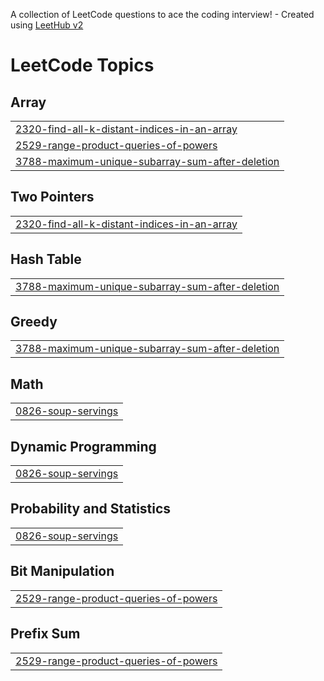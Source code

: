 A collection of LeetCode questions to ace the coding interview! - Created using [LeetHub v2](https://github.com/arunbhardwaj/LeetHub-2.0)
<!---LeetCode Topics Start-->
# LeetCode Topics
## Array
|  |
| ------- |
| [2320-find-all-k-distant-indices-in-an-array](https://github.com/keneanbiru/a2sv/tree/master/2320-find-all-k-distant-indices-in-an-array) |
| [2529-range-product-queries-of-powers](https://github.com/keneanbiru/a2sv/tree/master/2529-range-product-queries-of-powers) |
| [3788-maximum-unique-subarray-sum-after-deletion](https://github.com/keneanbiru/a2sv/tree/master/3788-maximum-unique-subarray-sum-after-deletion) |
## Two Pointers
|  |
| ------- |
| [2320-find-all-k-distant-indices-in-an-array](https://github.com/keneanbiru/a2sv/tree/master/2320-find-all-k-distant-indices-in-an-array) |
## Hash Table
|  |
| ------- |
| [3788-maximum-unique-subarray-sum-after-deletion](https://github.com/keneanbiru/a2sv/tree/master/3788-maximum-unique-subarray-sum-after-deletion) |
## Greedy
|  |
| ------- |
| [3788-maximum-unique-subarray-sum-after-deletion](https://github.com/keneanbiru/a2sv/tree/master/3788-maximum-unique-subarray-sum-after-deletion) |
## Math
|  |
| ------- |
| [0826-soup-servings](https://github.com/keneanbiru/a2sv/tree/master/0826-soup-servings) |
## Dynamic Programming
|  |
| ------- |
| [0826-soup-servings](https://github.com/keneanbiru/a2sv/tree/master/0826-soup-servings) |
## Probability and Statistics
|  |
| ------- |
| [0826-soup-servings](https://github.com/keneanbiru/a2sv/tree/master/0826-soup-servings) |
## Bit Manipulation
|  |
| ------- |
| [2529-range-product-queries-of-powers](https://github.com/keneanbiru/a2sv/tree/master/2529-range-product-queries-of-powers) |
## Prefix Sum
|  |
| ------- |
| [2529-range-product-queries-of-powers](https://github.com/keneanbiru/a2sv/tree/master/2529-range-product-queries-of-powers) |
<!---LeetCode Topics End-->